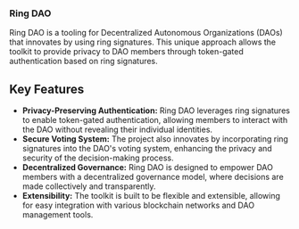 ### Ring DAO

Ring DAO is a tooling for Decentralized Autonomous Organizations (DAOs) that innovates by using ring signatures. This unique approach allows the toolkit to provide privacy to DAO members through token-gated authentication based on ring signatures.

## Key Features

- **Privacy-Preserving Authentication:** Ring DAO leverages ring signatures to enable token-gated authentication, allowing members to interact with the DAO without revealing their individual identities.
- **Secure Voting System:** The project also innovates by incorporating ring signatures into the DAO's voting system, enhancing the privacy and security of the decision-making process.
-  **Decentralized Governance:** Ring DAO is designed to empower DAO members with a decentralized governance model, where decisions are made collectively and transparently.
-  **Extensibility:** The toolkit is built to be flexible and extensible, allowing for easy integration with various blockchain networks and DAO management tools.

